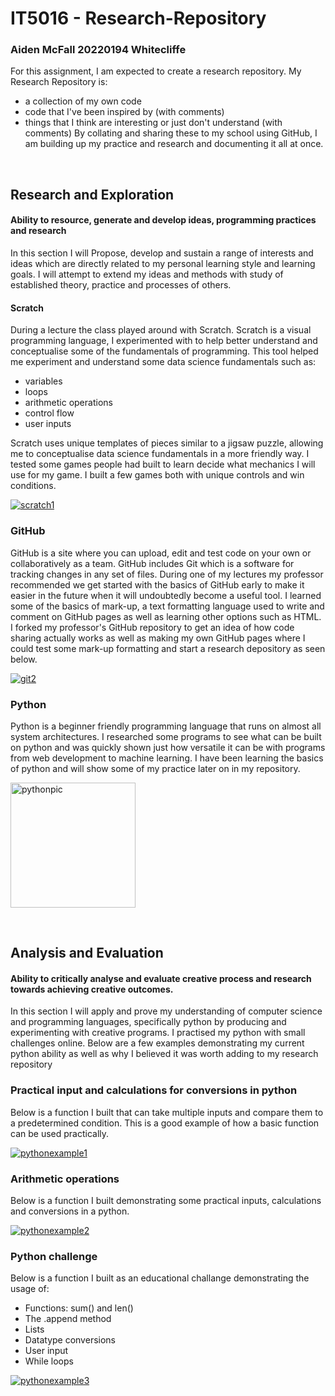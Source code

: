 # IT5016 - Research-Repository
### Aiden McFall 20220194 Whitecliffe

For this assignment, I am expected to create a research repository.
My Research Repository is:
- a collection of my own code
- code that I've been inspired by (with comments)
- things that I think are interesting or just don't understand (with comments)
By collating and sharing these to my school using GitHub, I am building up my practice and research and documenting it all at once.

<br>

## Research and Exploration
#### Ability to resource, generate and develop ideas, programming practices and research
In this section I will Propose, develop and sustain a range of interests and ideas which are directly related to my personal learning style and learning goals.
I will attempt to extend my ideas and methods with study of established theory, practice and processes of others.


#### Scratch
During a lecture the class played around with Scratch.
Scratch is a visual programming language, I experimented with to help better understand and conceptualise some of the fundamentals of programming.
This tool helped me experiment and understand some data science fundamentals such as:
- variables
- loops
- arithmetic operations 
- control flow
- user inputs

Scratch uses unique templates of pieces similar to a jigsaw puzzle, allowing me to conceptualise data science fundamentals in a more friendly way.
I tested some games people had built to learn decide what mechanics I will use for my game.
I built a few games both with unique controls and win conditions.

<a href="scratch1"><img src="https://i.imgur.com/gBk6hNq.png" title="scratch1" /></a>


### GitHub
GitHub is a site where you can upload, edit and test code on your own or collaboratively as a team. GitHub includes Git which is a software for tracking changes in any set of files.
During one of my lectures my professor recommended we get started with the basics of GitHub early to make it easier in the future when it will undoubtedly become a useful tool.
I learned some of the basics of mark-up, a text formatting language used to write and comment on GitHub pages as well as learning other options such as HTML.
I forked my professor's GitHub repository to get an idea of how code sharing actually works as well as making my own GitHub pages where I could test some mark-up formatting and start a research depository as seen below.

<a href="git2"><img src="https://i.imgur.com/N7XWlLX.png" title="git2" /></a>


### Python
Python is a beginner friendly programming language that runs on almost all system architectures.
I researched some programs to see what can be built on python and was quickly shown just how versatile it can be with programs from web development to machine learning.
I have been learning the basics of python and will show some of my practice later on in my repository.

<a href="pythonpic"><img src="https://i.imgur.com/CErMV3J.png" width="200" height="200" title="pythonpic" /></a>

<br>

## Analysis and Evaluation
#### Ability to critically analyse and evaluate creative process and research towards achieving creative outcomes.
In this section I will apply and prove my understanding of computer science and programming languages, specifically python by producing and experimenting with creative programs.
I practised my python with small challenges online. Below are a few examples demonstrating my current python ability as well as why I believed it was worth adding to my research repository


### Practical input and calculations for conversions in python
Below is a function I built that can take multiple inputs and compare them to a predetermined condition.
This is a good example of how a basic function can be used practically.

<a href="pythonexample1"><img src="https://i.imgur.com/zPVDJes.png" title="pythonexample1" /></a>

### Arithmetic operations
Below is a function I built demonstrating some practical inputs, calculations and conversions in a python.

<a href="pythonexample2"><img src="https://i.imgur.com/yVLs1xK.png" title="pythonexample2" /></a>

### Python challenge
Below is a function I built as an educational challange demonstrating the usage of:
- Functions: sum() and len()
- The .append method 
- Lists
- Datatype conversions
- User input
- While loops

<a href="pythonexample3"><img src="https://i.imgur.com/vTyXH7t.png" title="pythonexample3" /></a>


